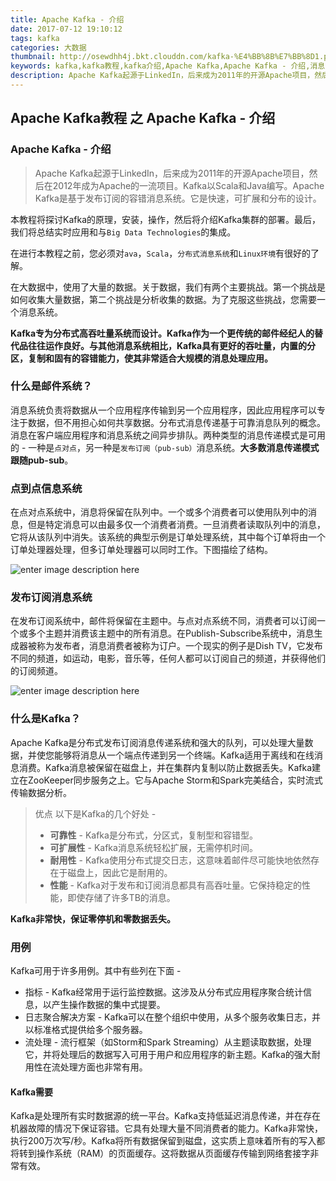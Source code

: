 ```yaml
---
title: Apache Kafka - 介绍
date: 2017-07-12 19:10:12
tags: kafka
categories: 大数据
thumbnail: http://osewdhh4j.bkt.clouddn.com/kafka-%E4%BB%8B%E7%BB%8D1.png
keywords: kafka,kafka教程,kafka介绍,Apache Kafka,Apache Kafka - 介绍,消息中间件,发布订阅消息系统
description: Apache Kafka起源于LinkedIn，后来成为2011年的开源Apache项目，然后在2012年成为Apache的一流项目。Kafka以Scala和Java编写>。Apache Kafka是基于发布订阅的容错消息系统。它是快速，可扩展和分布的设计。
---
```



## Apache Kafka教程 之 Apache Kafka - 介绍

### Apache Kafka - 介绍
> Apache Kafka起源于LinkedIn，后来成为2011年的开源Apache项目，然后在2012年成为Apache的一流项目。Kafka以Scala和Java编写。Apache Kafka是基于发布订阅的容错消息系统。它是快速，可扩展和分布的设计。

本教程将探讨Kafka的原理，安装，操作，然后将介绍Kafka集群的部署。最后，我们将总结实时应用和与`Big Data Technologies`的集成。

在进行本教程之前，您必须对`ava`，`Scala`，`分布式消息系统`和`Linux环境`有很好的了解。

在大数据中，使用了大量的数据。关于数据，我们有两个主要挑战。第一个挑战是如何收集大量数据，第二个挑战是分析收集的数据。为了克服这些挑战，您需要一个消息系统。

**Kafka专为分布式高吞吐量系统而设计。Kafka作为一个更传统的邮件经纪人的替代品往往运作良好。与其他消息系统相比，Kafka具有更好的吞吐量，内置的分区，复制和固有的容错能力，使其非常适合大规模的消息处理应用。**

### 什么是邮件系统？
消息系统负责将数据从一个应用程序传输到另一个应用程序，因此应用程序可以专注于数据，但不用担心如何共享数据。分布式消息传递基于可靠消息队列的概念。消息在客户端应用程序和消息系统之间异步排队。两种类型的消息传递模式是可用的 - 一种是`点对点`，另一种是`发布订阅（pub-sub）`消息系统。**大多数消息传递模式跟随pub-sub**。

### 点到点信息系统
在点对点系统中，消息将保留在队列中。一个或多个消费者可以使用队列中的消息，但是特定消息可以由最多仅一个消费者消费。一旦消费者读取队列中的消息，它将从该队列中消失。该系统的典型示例是订单处理系统，其中每个订单将由一个订单处理器处理，但多订单处理器可以同时工作。下图描绘了结构。

![enter image description here](http://osewdhh4j.bkt.clouddn.com/point_to_point_messaging_system.jpg)

### 发布订阅消息系统
在发布订阅系统中，邮件将保留在主题中。与点对点系统不同，消费者可以订阅一个或多个主题并消费该主题中的所有消息。在Publish-Subscribe系统中，消息生成器被称为发布者，消息消费者被称为订户。一个现实的例子是Dish TV，它发布不同的频道，如运动，电影，音乐等，任何人都可以订阅自己的频道，并获得他们的订阅频道。

![enter image description here](http://osewdhh4j.bkt.clouddn.com/publish_subscribe_messaging_system.jpg)

### 什么是Kafka？
Apache Kafka是分布式发布订阅消息传递系统和强大的队列，可以处理大量数据，并使您能够将消息从一个端点传递到另一个终端。Kafka适用于离线和在线消息消费。Kafka消息被保留在磁盘上，并在集群内复制以防止数据丢失。Kafka建立在ZooKeeper同步服务之上。它与Apache Storm和Spark完美结合，实时流式传输数据分析。

> 优点 以下是Kafka的几个好处 -
> -  **可靠性** - Kafka是分布式，分区式，复制型和容错型。
> - **可扩展性** - Kafka消息系统轻松扩展，无需停机时间。
> -  **耐用性** - Kafka使用分布式提交日志，这意味着邮件尽可能快地依然存在于磁盘上，因此它是耐用的。
> - **性能** - Kafka对于发布和订阅消息都具有高吞吐量。它保持稳定的性能，即使存储了许多TB的消息。

**Kafka非常快，保证零停机和零数据丢失。**

### 用例
Kafka可用于许多用例。其中有些列在下面 -

 - 指标 - Kafka经常用于运行监控数据。这涉及从分布式应用程序聚合统计信息，以产生操作数据的集中式提要。
 - 日志聚合解决方案 - Kafka可以在整个组织中使用，从多个服务收集日志，并以标准格式提供给多个服务器。
 - 流处理 - 流行框架（如Storm和Spark
   Streaming）从主题读取数据，处理它，并将处理后的数据写入可用于用户和应用程序的新主题。Kafka的强大耐用性在流处理方面也非常有用。

#### Kafka需要
Kafka是处理所有实时数据源的统一平台。Kafka支持低延迟消息传递，并在存在机器故障的情况下保证容错。它具有处理大量不同消费者的能力。Kafka非常快，执行200万次写/秒。Kafka将所有数据保留到磁盘，这实质上意味着所有的写入都将转到操作系统（RAM）的页面缓存。这将数据从页面缓存传输到网络套接字非常有效。



